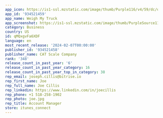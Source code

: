 ```yaml
---
app_icon: https://is1-ssl.mzstatic.com/image/thumb/Purple116/v4/59/dc/db/59dcdb55-e454-159d-3341-8e80cdf29cb7/AppIcon-0-0-1x_U007emarketing-0-0-0-7-0-0-85-220.png/1024x1024bb.png
app_id: '934521459'
app_name: Weigh My Truck
app_screenshot: https://is1-ssl.mzstatic.com/image/thumb/PurpleSource116/v4/51/0d/5c/510d5c5f-ec81-549b-8acb-353eda5670a9/be8a3a1c-8c96-49e3-bd60-52e58efecc81_Simulator_Screen_Shot_-_iPhone_8_Plus_-_2023-04-05_at_09.27.49.png/1242x2208bb.png
category: Business
country: US
id: qMQxgvFa6XDF
language: en
most_recent_release: '2024-02-07T00:00:00'
publisher_id: '934521458'
publisher_name: CAT Scale Company
rank: '348'
release_count_in_past_year: '6'
release_count_in_past_year_category: 16
release_count_in_past_year_top_in_category: 38
rep_email: joseph.cillis@bitrise.io
rep_first_name: Joe
rep_full_name: Joe Cillis
rep_linkedin: https://www.linkedin.com/in/joecillis
rep_phone: +1 518-258-1902
rep_photo: joe.jpg
rep_title: Account Manager
store: itunes_connect
---
```

